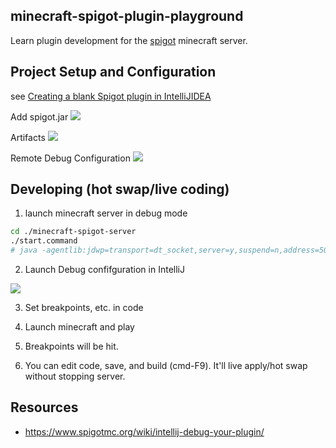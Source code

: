 ## minecraft-spigot-plugin-playground

Learn plugin development for the [spigot](https://www.spigotmc.org/) minecraft server.

## Project Setup and Configuration

see [Creating a blank Spigot plugin in IntelliJIDEA](https://www.spigotmc.org/wiki/creating-a-blank-spigot-plugin-in-intellijidea/)

Add spigot.jar
![](https://www.evernote.com/l/AAHhcvybx3RKapL18y7xSp4ymKgZtUAbL84B/image.png)

Artifacts
![](https://www.evernote.com/l/AAE8M-RArFVHpoDLu6v2O_BvwzHKNoIeO90B/image.png)

Remote Debug Configuration
![](https://www.evernote.com/l/AAE21iCYOIJMoaW17bE5nbukROJw2lVRcV4B/image.png)



## Developing (hot swap/live coding)

1. launch minecraft server in debug mode
```sh
cd ./minecraft-spigot-server
./start.command
# java -agentlib:jdwp=transport=dt_socket,server=y,suspend=n,address=5005 -jar spigot-1.12.2.jar
```

2. Launch Debug confifguration in IntelliJ

![](https://www.evernote.com/l/AAFw9XSyXzpIX5t6QwLOch_j1PcMn1vmLW8B/image.png)

3. Set breakpoints, etc. in code

4. Launch minecraft and play

5. Breakpoints will be hit.

6. You can edit code, save, and build (cmd-F9).  It'll live apply/hot swap without stopping server.

## Resources

* <https://www.spigotmc.org/wiki/intellij-debug-your-plugin/>